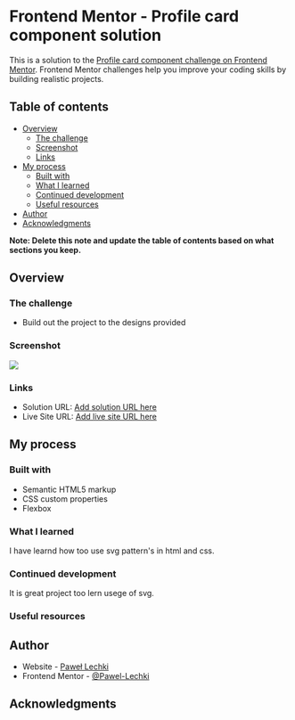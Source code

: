 # Frontend Mentor - Profile card component solution

This is a solution to the [Profile card component challenge on Frontend Mentor](https://www.frontendmentor.io/challenges/profile-card-component-cfArpWshJ). Frontend Mentor challenges help you improve your coding skills by building realistic projects. 

## Table of contents

- [Overview](#overview)
  - [The challenge](#the-challenge)
  - [Screenshot](#screenshot)
  - [Links](#links)
- [My process](#my-process)
  - [Built with](#built-with)
  - [What I learned](#what-i-learned)
  - [Continued development](#continued-development)
  - [Useful resources](#useful-resources)
- [Author](#author)
- [Acknowledgments](#acknowledgments)

**Note: Delete this note and update the table of contents based on what sections you keep.**

## Overview

### The challenge

- Build out the project to the designs provided

### Screenshot

![](./screenshot.jpg)

### Links

- Solution URL: [Add solution URL here](https://github.com/Pawel-Lechki/profile-card-component)
- Live Site URL: [Add live site URL here](https://profile-card-component-five-swart.vercel.app)

## My process

### Built with

- Semantic HTML5 markup
- CSS custom properties
- Flexbox


### What I learned

I have learnd how too use svg pattern's in html and css.

### Continued development

It is great project too lern usege of svg.

### Useful resources



## Author

- Website - [Paweł Lechki](https://github.com/Pawel-Lechki)
- Frontend Mentor - [@Pawel-Lechki](https://www.frontendmentor.io/profile/yourusername)


## Acknowledgments

